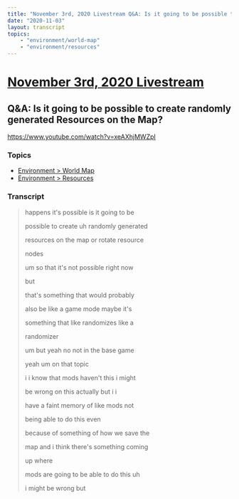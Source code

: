 ```yaml
---
title: "November 3rd, 2020 Livestream Q&A: Is it going to be possible to create randomly generated Resources on the Map?"
date: "2020-11-03"
layout: transcript
topics:
    - "environment/world-map"
    - "environment/resources"
---
```

# [November 3rd, 2020 Livestream](../2020-11-03.md)
## Q&A: Is it going to be possible to create randomly generated Resources on the Map?
https://www.youtube.com/watch?v=xeAXhjMWZpI

### Topics
* [Environment > World Map](../topics/environment/world-map.md)
* [Environment > Resources](../topics/environment/resources.md)

### Transcript

> happens it's possible is it going to be
> 
> possible to create uh randomly generated
> 
> resources on the map or rotate resource
> 
> nodes
> 
> um so that it's not possible right now
> 
> but
> 
> that's something that would probably
> 
> also be like a game mode maybe it's
> 
> something that like randomizes like a
> 
> randomizer
> 
> um but yeah no not in the base game
> 
> yeah um on that topic
> 
> i i know that mods haven't this i might
> 
> be wrong on this actually but i i
> 
> have a faint memory of like mods not
> 
> being able to do this even
> 
> because of something of how we save the
> 
> map and i think there's something coming
> 
> up where
> 
> mods are going to be able to do this uh
> 
> i might be wrong but
> 
